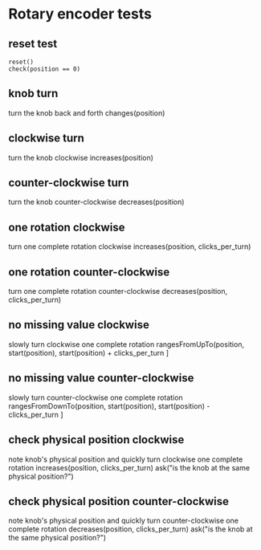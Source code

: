 # Rotary encoder tests

## reset test

    reset()
    check(position == 0)

## knob turn

turn the knob back and forth
    changes(position)

## clockwise turn

turn the knob clockwise
    increases(position)

## counter-clockwise turn

turn the knob counter-clockwise
    decreases(position)

## one rotation clockwise

turn one complete rotation clockwise
    increases(position, clicks_per_turn)

## one rotation counter-clockwise

turn one complete rotation counter-clockwise
    decreases(position, clicks_per_turn)

## no missing value clockwise

slowly turn clockwise one complete rotation
    rangesFromUpTo(position, start(position), start(position) + clicks_per_turn ]

## no missing value counter-clockwise

slowly turn counter-clockwise one complete rotation
    rangesFromDownTo(position, start(position), start(position) - clicks_per_turn ]

## check physical position clockwise

note knob's physical position and quickly turn clockwise one complete rotation
    increases(position, clicks_per_turn)
    ask("is the knob at the same physical position?")

## check physical position counter-clockwise

note knob's physical position and quickly turn counter-clockwise one complete rotation
    decreases(position, clicks_per_turn)
    ask("is the knob at the same physical position?")







